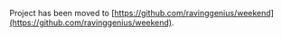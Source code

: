 Project has been moved to [https://github.com/ravinggenius/weekend](https://github.com/ravinggenius/weekend).
